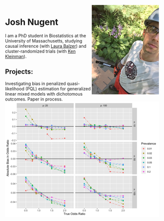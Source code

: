 <img style="float: right;" src="images/chainsaw1.jpg">

# Josh Nugent

I am a PhD student in Biostatistics at the University of Massachusetts, studying causal inference (with [Laura Balzer](https://www.balzerlab.com/)) and cluster-randomized trials (with [Ken Kleinman](https://www.kleinman.science/)).

## Projects:
Investigating bias in penalized quasi-likelihood (PQL) estimation for generalized linear mixed models with dichotomous outcomes. Paper in process.
![Bias in PQL estimation](images/bias_pql_sbs1.png)
